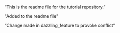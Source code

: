 “This is the readme file for the tutorial repository.”

"Added to the readme file" 

“Change made in dazzling_feature to provoke conflict”

